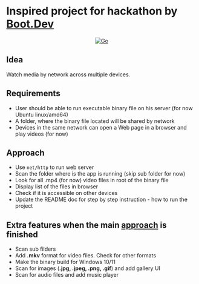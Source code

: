 # Inspired project for hackathon by [Boot.Dev](https://www.boot.dev/)

<p align="center">
  <a href="https://go.dev/" target="_blank">
    <img src="https://img.shields.io/badge/Go-v1.14.1-007d9c" alt="Go">
  </a>
</p>

## Idea

Watch media by network across multiple devices.

## Requirements

- User should be able to run executable binary file on his server (for now Ubuntu linux/amd64)
- A folder, where the binary file located will be shared by network
- Devices in the same network can open a Web page in a browser and play videos (for now)

## Approach

- Use `net/http` to run web server
- Scan the folder where is the app is running (skip sub folder for now)
- Look for all .mp4 (for now) video files in root of the binary file
- Display list of the files in browser
- Check if it is accessible on other devices
- Update the README doc for step by step instruction - how to run the project

## Extra features when the main [approach](#Approach) is finished

- Scan sub filders
- Add **.mkv** format for video files. Check for other formats
- Make the binary build for Windows 10/11
- Scan for images (**.jpg, .jpeg, .png, .gif**) and add gallery UI
- Scan for audio files and add music player
